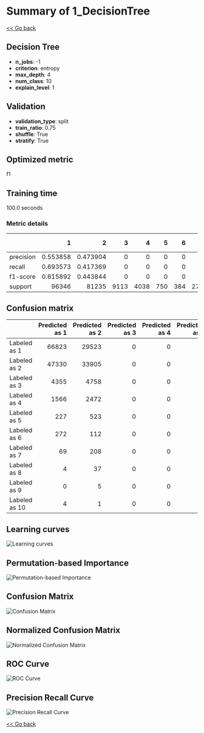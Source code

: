 # Summary of 1_DecisionTree

[<< Go back](../README.md)


## Decision Tree
- **n_jobs**: -1
- **criterion**: entropy
- **max_depth**: 4
- **num_class**: 10
- **explain_level**: 1

## Validation
 - **validation_type**: split
 - **train_ratio**: 0.75
 - **shuffle**: True
 - **stratify**: True

## Optimized metric
f1

## Training time

100.0 seconds

### Metric details
|           |            1 |            2 |    3 |    4 |   5 |   6 |   7 |   8 |   9 |   10 |   accuracy |     macro avg |   weighted avg |   logloss |
|:----------|-------------:|-------------:|-----:|-----:|----:|----:|----:|----:|----:|-----:|-----------:|--------------:|---------------:|----------:|
| precision |     0.553858 |     0.473904 |    0 |    0 |   0 |   0 |   0 |   0 |   0 |    0 |   0.524095 |      0.102776 |       0.477953 |  0.961351 |
| recall    |     0.693573 |     0.417369 |    0 |    0 |   0 |   0 |   0 |   0 |   0 |    0 |   0.524095 |      0.111094 |       0.524095 |  0.961351 |
| f1-score  |     0.615892 |     0.443844 |    0 |    0 |   0 |   0 |   0 |   0 |   0 |    0 |   0.524095 |      0.105974 |       0.496344 |  0.961351 |
| support   | 96346        | 81235        | 9113 | 4038 | 750 | 384 | 277 |  41 |   5 |    5 |   0.524095 | 192194        |  192194        |  0.961351 |


## Confusion matrix
|               |   Predicted as 1 |   Predicted as 2 |   Predicted as 3 |   Predicted as 4 |   Predicted as 5 |   Predicted as 6 |   Predicted as 7 |   Predicted as 8 |   Predicted as 9 |   Predicted as 10 |
|:--------------|-----------------:|-----------------:|-----------------:|-----------------:|-----------------:|-----------------:|-----------------:|-----------------:|-----------------:|------------------:|
| Labeled as 1  |            66823 |            29523 |                0 |                0 |                0 |                0 |                0 |                0 |                0 |                 0 |
| Labeled as 2  |            47330 |            33905 |                0 |                0 |                0 |                0 |                0 |                0 |                0 |                 0 |
| Labeled as 3  |             4355 |             4758 |                0 |                0 |                0 |                0 |                0 |                0 |                0 |                 0 |
| Labeled as 4  |             1566 |             2472 |                0 |                0 |                0 |                0 |                0 |                0 |                0 |                 0 |
| Labeled as 5  |              227 |              523 |                0 |                0 |                0 |                0 |                0 |                0 |                0 |                 0 |
| Labeled as 6  |              272 |              112 |                0 |                0 |                0 |                0 |                0 |                0 |                0 |                 0 |
| Labeled as 7  |               69 |              208 |                0 |                0 |                0 |                0 |                0 |                0 |                0 |                 0 |
| Labeled as 8  |                4 |               37 |                0 |                0 |                0 |                0 |                0 |                0 |                0 |                 0 |
| Labeled as 9  |                0 |                5 |                0 |                0 |                0 |                0 |                0 |                0 |                0 |                 0 |
| Labeled as 10 |                4 |                1 |                0 |                0 |                0 |                0 |                0 |                0 |                0 |                 0 |

## Learning curves
![Learning curves](learning_curves.png)

## Permutation-based Importance
![Permutation-based Importance](permutation_importance.png)
## Confusion Matrix

![Confusion Matrix](confusion_matrix.png)


## Normalized Confusion Matrix

![Normalized Confusion Matrix](confusion_matrix_normalized.png)


## ROC Curve

![ROC Curve](roc_curve.png)


## Precision Recall Curve

![Precision Recall Curve](precision_recall_curve.png)



[<< Go back](../README.md)
